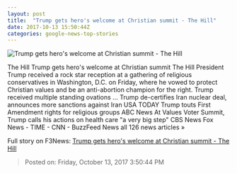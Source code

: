 ```yaml
---
layout: post
title:  "Trump gets hero's welcome at Christian summit - The Hill"
date: 2017-10-13 15:50:44Z
categories: google-news-top-stories
---
```


![Trump gets hero's welcome at Christian summit - The Hill](http://thehill.com/sites/default/files/trumpdonald10132017getty.jpg)

The Hill Trump gets hero's welcome at Christian summit The Hill President Trump received a rock star reception at a gathering of religious conservatives in Washington, D.C. on Friday, where he vowed to protect Christian values and be an anti-abortion champion for the right. Trump received multiple standing ovations ... Trump de-certifies Iran nuclear deal, announces more sanctions against Iran USA TODAY Trump touts First Amendment rights for religious groups ABC News At Values Voter Summit, Trump calls his actions on health care "a very big step" CBS News Fox News - TIME - CNN - BuzzFeed News all 126 news articles »


Full story on F3News: [Trump gets hero's welcome at Christian summit - The Hill](http://www.f3nws.com/n/sUEPR)

> Posted on: Friday, October 13, 2017 3:50:44 PM
